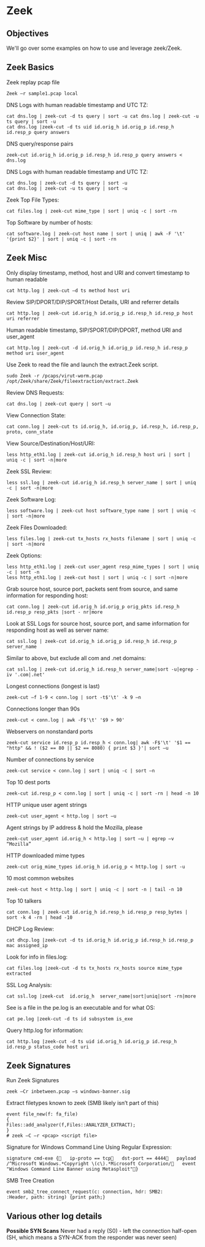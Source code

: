 # Zeek

## Objectives

We'll go over some examples on how to use and leverage zeek/Zeek.

## Zeek Basics

Zeek replay pcap file

```text
Zeek –r sample1.pcap local
```

DNS Logs with human readable timestamp and UTC TZ:

```text
cat dns.log | zeek-cut -d ts query | sort -u cat dns.log | zeek-cut -u ts query | sort -u
cat dns.log |zeek-cut -d ts uid id.orig_h id.orig_p id.resp_h id.resp_p query answers
```

DNS query/response pairs

```text
zeek-cut id.orig_h id.orig_p id.resp_h id.resp_p query answers < dns.log
```

DNS Logs with human readable timestamp and UTC TZ:

```text
cat dns.log | zeek-cut -d ts query | sort -u
cat dns.log | zeek-cut -u ts query | sort -u
```

Zeek Top File Types:

```text
cat files.log | zeek-cut mime_type | sort | uniq -c | sort -rn
```

Top Software by number of hosts:

```text
cat software.log | zeek-cut host name | sort | uniq | awk -F '\t' '{print $2}' | sort | uniq -c | sort -rn
```

## Zeek Misc

Only display timestamp, method, host and URI and convert timestamp to human readable

```text
cat http.log | zeek-cut –d ts method host uri
```

Review SIP/DPORT/DIP/SPORT/Host Details, URI and referrer details

```text
cat http.log | zeek-cut id.orig_h id.orig_p id.resp_h id.resp_p host uri referrer
```

Human readable timestamp, SIP/SPORT/DIP/DPORT, method URI and user\_agent

```text
cat http.log | zeek-cut -d id.orig_h id.orig_p id.resp_h id.resp_p method uri user_agent
```

Use Zeek to read the file and launch the extract.Zeek script.

```text
sudo Zeek -r /pcaps/virut-worm.pcap /opt/Zeek/share/Zeek/fileextraction/extract.Zeek
```

Review DNS Requests:

```text
cat dns.log | zeek-cut query | sort –u
```

View Connection State:

```text
cat conn.log | zeek-cut ts id.orig_h, id.orig_p, id.resp_h, id.resp_p, proto, conn_state
```

View Source/Destination/Host/URI:

```text
less http_eth1.log | zeek-cut id.orig_h id.resp_h host uri | sort | uniq -c | sort -n|more
```

Zeek SSL Review:

```text
less ssl.log | zeek-cut id.orig_h id.resp_h server_name | sort | uniq -c | sort -n|more
```

Zeek Software Log:

```text
less software.log | zeek-cut host software_type name | sort | uniq -c | sort -n|more
```

Zeek Files Downloaded:

```text
less files.log | zeek-cut tx_hosts rx_hosts filename | sort | uniq -c | sort -n|more
```

Zeek Options:

```text
less http_eth1.log | zeek-cut user_agent resp_mime_types | sort | uniq -c | sort -n
less http_eth1.log | zeek-cut host | sort | uniq -c | sort -n|more
```

Grab source host, source port, packets sent from source, and same information for responding host:

```text
cat conn.log | zeek-cut id.orig_h id.orig_p orig_pkts id.resp_h id.resp_p resp_pkts |sort - nr|more
```

Look at SSL Logs for source host, source port, and same information for responding host as well as server name:

```text
cat ssl.log | zeek-cut id.orig_h id.orig_p id.resp_h id.resp_p server_name
```

Similar to above, but exclude all com and .net domains:

```text
cat ssl.log | zeek-cut id.orig_h id.resp_h server_name|sort -u|egrep -iv '.com|.net'
```

Longest connections \(longest is last\)

```text
zeek-cut –f 1-9 < conn.log | sort -t$'\t' -k 9 –n
```

Connections longer than 90s

```text
zeek-cut < conn.log | awk -F$'\t' '$9 > 90'
```

Webservers on nonstandard ports

```text
zeek-cut service id.resp_p id.resp_h < conn.log| awk -F$'\t' '$1 == "http" && ! ($2 == 80 || $2 == 8080) { print $3 }'| sort –u
```

Number of connections by service

```text
zeek-cut service < conn.log | sort | uniq -c | sort –n
```

Top 10 dest ports

```text
zeek-cut id.resp_p < conn.log | sort | uniq -c | sort -rn | head -n 10
```

HTTP unique user agent strings

```text
zeek-cut user_agent < http.log | sort –u
```

Agent strings by IP address & hold the Mozilla, please

```text
zeek-cut user_agent id.orig_h < http.log | sort –u | egrep –v “Mozilla”
```

HTTP downloaded mime types

```text
zeek-cut orig_mime_types id.orig_h id.orig_p < http.log | sort -u
```

10 most common websites

```text
zeek-cut host < http.log | sort | uniq -c | sort -n | tail -n 10
```

Top 10 talkers

```text
cat conn.log | zeek-cut id.orig_h id.resp_h id.resp_p resp_bytes | sort -k 4 -rn | head -10
```

DHCP Log Review:

```text
cat dhcp.log |zeek-cut -d ts id.orig_h id.orig_p id.resp_h id.resp_p mac assigned_ip
```

Look for info in files.log:

```text
cat files.log |zeek-cut -d ts tx_hosts rx_hosts source mime_type extracted
```

SSL Log Analysis:

```text
cat ssl.log |zeek-cut  id.orig_h  server_name|sort|uniq|sort -rn|more
```

See is a file in the pe.log is an executable and for what OS:

```text
cat pe.log |zeek-cut -d ts id subsystem is_exe
```

Query http.log for information:

```text
cat http.log |zeek-cut -d ts uid id.orig_h id.orig_p id.resp_h id.resp_p status_code host uri
```

## Zeek Signatures

Run Zeek Signatures

```text
zeek –Cr inbetween.pcap –s windows-banner.sig
```

Extract filetypes known to zeek \(SMB likely isn’t part of this\)

```text
event file_new(f: fa_file)
{
Files::add_analyzer(f,Files::ANALYZER_EXTRACT);
}
# zeek –C –r <pcap> <script file>
```

Signature for Windows Command Line Using Regular Expression:

```text
signature cmd-exe {   ip-proto == tcp   dst-port == 4444   payload /^Microsoft Windows.*Copyright \(c\).*Microsoft Corporation/   event "Windows Command Line Banner using Metasploit"}
```

SMB Tree Creation

```text
event smb2_tree_connect_request(c: connection, hdr: SMB2:
:Header, path: string) {print path;}
```

## Various other log details

**Possible SYN Scans** Never had a reply \(S0\) - left the connection half-open \(SH, which means a SYN-ACK from the responder was never seen\)

